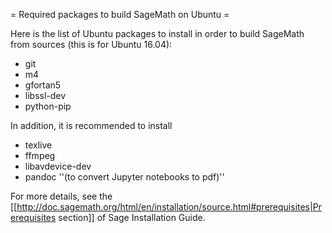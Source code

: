 = Required packages to build SageMath on Ubuntu =

Here is the list of Ubuntu packages to install in order to build SageMath from sources (this is for Ubuntu 16.04):
 * git
 * m4
 * gfortan5
 * libssl-dev
 * python-pip

In addition, it is recommended to install
 * texlive
 * ffmpeg
 * libavdevice-dev
 * pandoc   ''(to convert Jupyter notebooks to pdf)''  

For more details, see the  [[http://doc.sagemath.org/html/en/installation/source.html#prerequisites|Prerequisites section]] of Sage Installation Guide.
